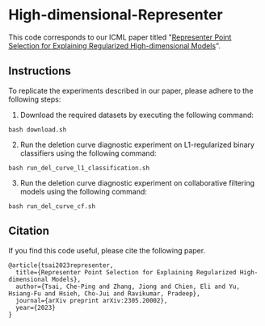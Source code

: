 # High-dimensional-Representer
This code corresponds to our ICML paper titled "[Representer Point Selection for Explaining Regularized High-dimensional Models](https://arxiv.org/abs/2305.20002)".


## Instructions
To replicate the experiments described in our paper, please adhere to the following steps:

1. Download the required datasets by executing the following command:
```
bash download.sh
```
2. Run the deletion curve diagnostic experiment on L1-regularized binary classifiers using the following command:
```
bash run_del_curve_l1_classification.sh
```
3. Run the deletion curve diagnostic experiment on collaborative filtering models using the following command:
```
bash run_del_curve_cf.sh
```



## Citation

If you find this code useful, please cite the following paper.

```
@article{tsai2023representer,
  title={Representer Point Selection for Explaining Regularized High-dimensional Models},
  author={Tsai, Che-Ping and Zhang, Jiong and Chien, Eli and Yu, Hsiang-Fu and Hsieh, Cho-Jui and Ravikumar, Pradeep},
  journal={arXiv preprint arXiv:2305.20002},
  year={2023}
}
```
